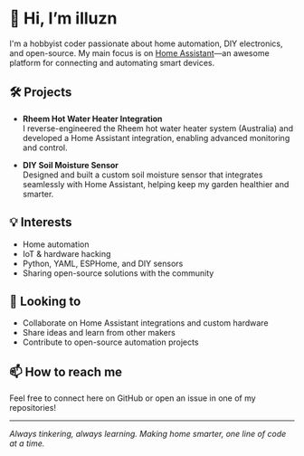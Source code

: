 # 👋 Hi, I’m illuzn

I'm a hobbyist coder passionate about home automation, DIY electronics, and open-source. My main focus is on [Home Assistant](https://www.home-assistant.io/)—an awesome platform for connecting and automating smart devices.

## 🛠️ Projects

- **Rheem Hot Water Heater Integration**  
  I reverse-engineered the Rheem hot water heater system (Australia) and developed a Home Assistant integration, enabling advanced monitoring and control.

- **DIY Soil Moisture Sensor**  
  Designed and built a custom soil moisture sensor that integrates seamlessly with Home Assistant, helping keep my garden healthier and smarter.

## 💡 Interests

- Home automation
- IoT & hardware hacking
- Python, YAML, ESPHome, and DIY sensors
- Sharing open-source solutions with the community

## 🚀 Looking to

- Collaborate on Home Assistant integrations and custom hardware
- Share ideas and learn from other makers
- Contribute to open-source automation projects

## 📫 How to reach me

Feel free to connect here on GitHub or open an issue in one of my repositories!

---

*Always tinkering, always learning. Making home smarter, one line of code at a time.*

